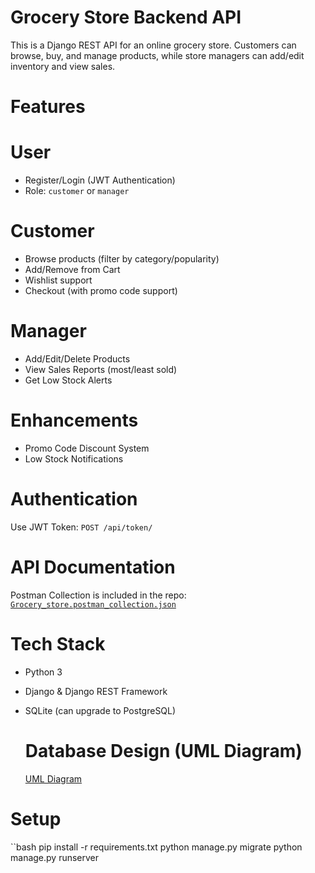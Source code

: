 # Grocery Store Backend API

This is a Django REST API for an online grocery store. Customers can browse, buy, and manage products, while store managers can add/edit inventory and view sales.

# Features

# User
- Register/Login (JWT Authentication)
- Role: `customer` or `manager`

# Customer
- Browse products (filter by category/popularity)
- Add/Remove from Cart
- Wishlist support
- Checkout (with promo code support)

# Manager
- Add/Edit/Delete Products
- View Sales Reports (most/least sold)
- Get Low Stock Alerts

# Enhancements
- Promo Code Discount System
- Low Stock Notifications

# Authentication
Use JWT Token: `POST /api/token/`

# API Documentation
Postman Collection is included in the repo: [`Grocery_store.postman_collection.json`](Grocery_store.postman_collection.json)

# Tech Stack
- Python 3
- Django & Django REST Framework
- SQLite (can upgrade to PostgreSQL)

  # Database Design (UML Diagram)
  [UML Diagram](grocery_store_uml.png)

# Setup

``bash
pip install -r requirements.txt
python manage.py migrate
python manage.py runserver
